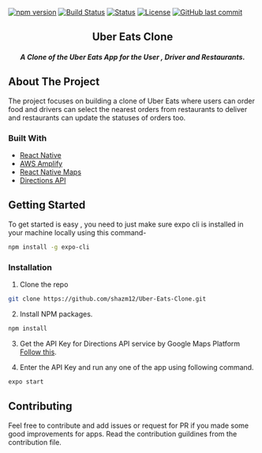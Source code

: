 

[![npm version](https://img.shields.io/npm/v/if-node-version.svg)](https://www.npmjs.com/package/if-node-version)
[![Build Status](https://travis-ci.org/mysticatea/if-node-version.svg?branch=master)](https://travis-ci.org/mysticatea/if-node-version)
  [![Status](https://img.shields.io/badge/status-active-success.svg)]() 
  [![License](https://img.shields.io/badge/license-MIT-blue.svg)](/LICENSE)
 [![GitHub last commit](https://img.shields.io/github/last-commit/HeavyScam/furnitar-back?style=social&logo=git)](https://github.com/shazm12/Uber-Eats-Clone)

<h2 align="center">Uber Eats Clone</h2>  
<h5 align="center">A Clone of the Uber Eats App for the User , Driver and Restaurants.</h5>


## About The Project
The project focuses on building a clone of Uber Eats where users can order food and drivers can select
the nearest orders from restaurants to deliver and restaurants can update the statuses of orders too.

### Built With

* [React Native](https://reactnative.dev/)
* [AWS Amplify](https://aws.amazon.com/amplify/)
* [React Native Maps](https://www.npmjs.com/package/react-native-maps)
* [Directions API](https://developers.google.com/maps/documentation/directions/overview)


## Getting Started

To get started is easy , you need to just make sure expo cli is installed in your machine locally 
using this command-

```sh
npm install -g expo-cli
```
### Installation

1. Clone the repo
```sh
git clone https://github.com/shazm12/Uber-Eats-Clone.git
```

2. Install NPM packages.
```sh
npm install
```

3. Get the API Key for Directions API service by Google Maps Platform [Follow this](https://developers.google.com/maps/documentation/directions/start#:~:text=Go%20to%20the%20Google%20Maps%20Platform%20%3E%20Credentials%20page.&text=On%20the%20Credentials%20page%2C%20click,Click%20Close.).

4. Enter the API Key and run any one of the app using following command.
```sh
expo start
```
## Contributing

Feel free to contribute and add issues or request for PR if you made some good improvements for apps.
Read the contribution guildines from the contribution file.
